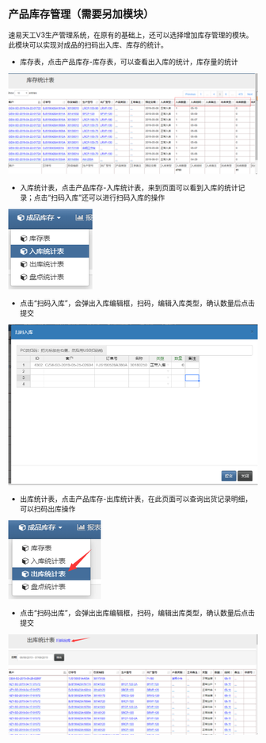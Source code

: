 ## 产品库存管理（需要另加模块）

速易天工V3生产管理系统，在原有的基础上，还可以选择增加库存管理的模块。此模块可以实现对成品的扫码出入库、库存的统计。

- 库存表，点击产品库存-库存表，可以查看出入库的统计，库存量的统计

![markdown](images/75.png)

- 入库统计表，点击产品库存-入库统计表，来到页面可以看到入库的统计记录；点击“扫码入库”还可以进行扫码入库的操作

![markdown](images/76.png)

- 点击“扫码入库”，会弹出入库编辑框，扫码，编辑入库类型，确认数量后点击提交

![markdown](images/77.png)

- 出库统计表，点击产品库存-出库统计表，在此页面可以查询出货记录明细，可以扫码出库操作

![markdown](images/78.png)

- 点击“扫码出库”，会弹出出库编辑框，扫码，编辑出库类型，确认数量后点击提交

![markdown](images/79.png)